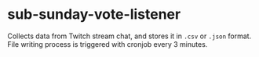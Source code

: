 # sub-sunday-vote-listener
Collects data from Twitch stream chat, and stores it in `.csv` or `.json` format.
File writing process is triggered with cronjob every 3 minutes.

